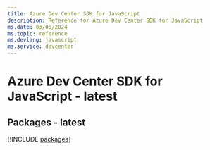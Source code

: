 ```yaml
---
title: Azure Dev Center SDK for JavaScript
description: Reference for Azure Dev Center SDK for JavaScript
ms.date: 03/06/2024
ms.topic: reference
ms.devlang: javascript
ms.service: devcenter
---
```

# Azure Dev Center SDK for JavaScript - latest
## Packages - latest
[!INCLUDE [packages](dev-center-index.md)]